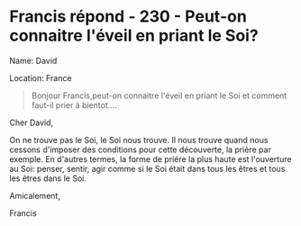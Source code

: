 # Francis répond - 230 - Peut-on connaitre l'éveil en priant le Soi?

Name: David

Location: France

>Bonjour Francis,peut-on connaitre l'éveil en priant le Soi et comment faut-il prier à bientot....

Cher David,

On ne trouve pas le Soi, le Soi nous trouve. Il nous trouve quand nous cessons d'imposer des conditions pour cette découverte, la prière par exemple. En d'autres termes, la forme de priére la plus haute est l'ouverture au Soi: penser, sentir, agir comme si le Soi était dans tous les êtres et tous les êtres dans le Soi.

Amicalement,

Francis


